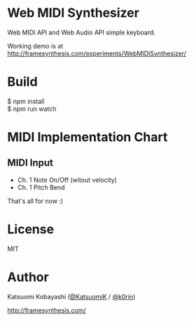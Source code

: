 # Web MIDI Synthesizer

Web MIDI API and Web Audio API simple keyboard.

Working demo is at http://framesynthesis.com/experiments/WebMIDISynthesizer/

# Build

$ npm install  
$ npm run watch

# MIDI Implementation Chart

## MIDI Input

- Ch. 1 Note On/Off (witout velocity)
- Ch. 1 Pitch Bend

That's all for now :)

# License

MIT

# Author

Katsuomi Kobayashi ([@KatsuomiK](https://twitter.com/KatsuomiK) / [@k0rin](https://twitter.com/k0rin))

http://framesynthesis.com/

